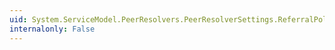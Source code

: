 ```yaml
---
uid: System.ServiceModel.PeerResolvers.PeerResolverSettings.ReferralPolicy
internalonly: False
---
```

